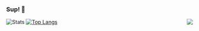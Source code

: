 ### Sup! 👋

<img align=right src='https://github.githubassets.com/images/mona-whisper.gif'/>

![Stats](https://github-readme-stats.vercel.app/api?username=iglikoxha&count_private=true&show_icons=true&bg_color=00000000&text_color=c9d1d9)
[![Top Langs](https://github-readme-stats.vercel.app/api/top-langs/?username=iglikoxha&layout=compact&bg_color=00000000&text_color=c9d1d9)](https://github.com/anuraghazra/github-readme-stats)
